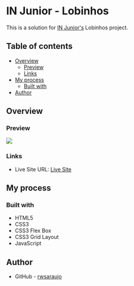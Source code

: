 # IN Junior - Lobinhos

This is a solution for [IN Junior's](https://injunior.com.br/) Lobinhos project.

## Table of contents

- [Overview](#overview)
  - [Preview](#preview)
  - [Links](#links)
- [My process](#my-process)
  - [Built with](#built-with)
- [Author](#author)

## Overview

### Preview

![](./assets/preview.gif)

### Links

- Live Site URL: [Live Site](https://injunior-adote-um-lobinho.vercel.app/)

## My process

### Built with

- HTML5
- CSS3
- CSS3 Flex Box
- CSS3 Grid Layout
- JavaScript

## Author

- GitHub - [rwsaraujo](https://github.com/rwsaraujo)
